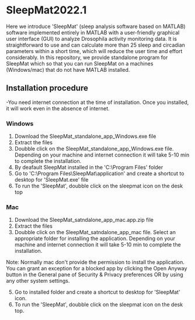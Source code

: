 # SleepMat2022.1

Here we introduce 'SleepMat' (sleep analysis software based on MATLAB) software implemented entirely in MATLAB with a user-friendly graphical user interface (GUI) to analyze Drosophila activity monitoring data. It is straightforward to use and can calculate more than 25 sleep and circadian parameters within a short time, which will reduce the user time and effort considerably. In this repository, we provide standalone program for SleepMat which so that you can run SleepMat on a machines (Windows/mac) that do not have MATLAB installed.

## Installation procedure

-You need internet connection at the time of installation. Once you installed, it will work even in the absence of internet.

### Windows
1. Download the SleepMat_standalone_app_Windows.exe file
2. Extract the files
3. Doubble click on the SleepMat_standalone_app_Windows.exe file. Depending on your machine and internet connection it will take 5-10 min to complete the installation.
4. By deafault SleepMat installed in the 'C:\Program Files' folder
5. Go to 'C:\Program Files\SleepMat\application' and create a shortcut to desktop for 'SleepMat.exe' file
6. To run the 'SleepMat', doubble click on the sleepmat icon on the desk top

### Mac
1. Download the SleepMat_satndalone_app_mac.app.zip file
2. Extract the files
3. Doubble click on the SleepMat_satndalone_app_mac file. Select an appropriate folder for installing the application. Depending on your machine and internet connection it will take 5-10 min to complete the installation.

Note: Normally mac don't provide the permission to install the application. You can grant an exception for a blocked app by clicking the Open Anyway button in the General pane of Security & Privacy preferences OR by using any other system settings.

5. Go to installed folder and create a shortcut to desktop for 'SleepMat' icon.
6. To run the 'SleepMat', doubble click on the sleepmat icon on the desk top.
